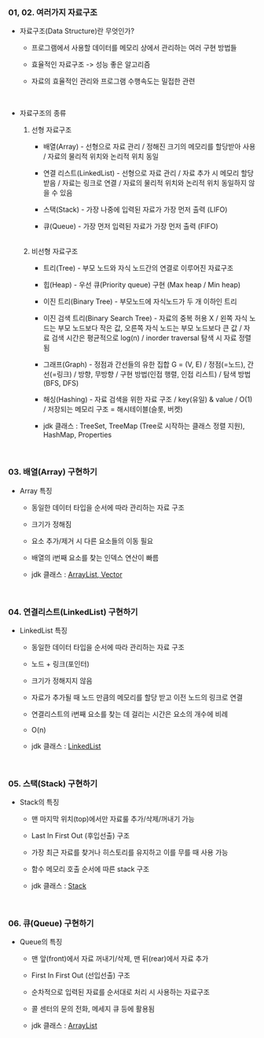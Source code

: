 <h3>01, 02. 여러가지 자료구조</h3>

* 자료구조(Data Structure)란 무엇인가?

  * 프로그램에서 사용할 데이터를 메모리 상에서 관리하는 여러 구현 방법들

  * 효율적인 자료구조 -> 성능 좋은 알고리즘

  * 자료의 효율적인 관리와 프로그램 수행속도는 밀접한 관련

<br>

* 자료구조의 종류

  1) 선형 자료구조
     * 배열(Array) - 선형으로 자료 관리 / 정해진 크기의 메모리를 할당받아 사용 / 자료의 물리적 위치와 논리적 위치 동일
    
     * 연결 리스트(LinkedList) - 선형으로 자료 관리 / 자료 추가 시 메모리 할당받음 / 자료는 링크로 연결 / 자료의 물리적 위치와 논리적 위치 동일하지 않을 수 있음

     * 스택(Stack) - 가장 나중에 입력된 자료가 가장 먼저 출력 (LIFO)

     * 큐(Queue) - 가장 먼저 입력된 자료가 가장 먼저 출력 (FIFO)

  <br>
  
  2) 비선형 자료구조
      * 트리(Tree) - 부모 노드와 자식 노드간의 연결로 이루어진 자료구조

      * 힙(Heap) - 우선 큐(Priority queue) 구현 (Max heap / Min heap)

      * 이진 트리(Binary Tree) - 부모노드에 자식노드가 두 개 이하인 트리

      * 이진 검색 트리(Binary Search Tree) - 자료의 중복 허용 X / 왼쪽 자식 노드는 부모 노드보다 작은 값, 오른쪽 자식 노드는 부모 노드보다 큰 값 / 자료 검색 시간은 평균적으로 log(n) / inorder traversal 탐색 시 자료 정렬됨

      * 그래프(Graph) - 정점과 간선들의 유한 집합 G = (V, E) / 정점(=노드), 간선(=링크) / 방향, 무방향 / 구현 방법(인접 행렬, 인접 리스트) / 탐색 방법(BFS, DFS)

      * 해싱(Hashing) - 자료 검색을 위한 자료 구조 / key(유일) & value / O(1) / 저장되는 메모리 구조 = 해시테이블(슬롯, 버켓)

      * jdk 클래스 : TreeSet, TreeMap (Tree로 시작하는 클래스 정렬 지원), HashMap, Properties

<br>

<h3>03. 배열(Array) 구현하기</h3>

* Array 특징

    * 동일한 데이터 타입을 순서에 따라 관리하는 자료 구조

    * 크기가 정해짐
  
    * 요소 추가/제거 시 다른 요소들의 이동 필요
    
    * 배열의 i번째 요소를 찾는 인덱스 연산이 빠름
    
    * jdk 클래스 : <u>ArrayList, Vector</u>

<br>

<h3>04. 연결리스트(LinkedList) 구현하기</h3>

* LinkedList 특징

    * 동일한 데이터 타입을 순서에 따라 관리하는 자료 구조

    * 노드 + 링크(포인터)

    * 크기가 정해지지 않음

    * 자료가 추가될 때 노드 만큼의 메모리를 할당 받고 이전 노드의 링크로 연결
  
    * 연결리스트의 i번째 요소를 찾는 데 걸리는 시간은 요소의 개수에 비례
    
    * O(n)

    * jdk 클래스 : <u>LinkedList</u>

<br>

<h3>05. 스택(Stack) 구현하기</h3>

* Stack의 특징

    * 맨 마지막 위치(top)에서만 자료룰 추가/삭제/꺼내기 가능

    * Last In First Out (후입선출) 구조

    * 가장 최근 자료를 찾거나 히스토리를 유지하고 이를 무를 때 사용 가능

    * 함수 메모리 호출 순서에 따른 stack 구조

    * jdk 클래스 : <u>Stack</u>

<br>

<h3> 06. 큐(Queue) 구현하기</h3>

* Queue의 특징

    * 맨 앞(front)에서 자료 꺼내기/삭제, 맨 뒤(rear)에서 자료 추가

    * First In First Out (선입선출) 구조
    
    * 순차적으로 입력된 자료를 순서대로 처리 시 사용하는 자료구조

    * 콜 센터의 문의 전화, 메세지 큐 등에 활용됨

    * jdk 클래스 : <u>ArrayList</u>
